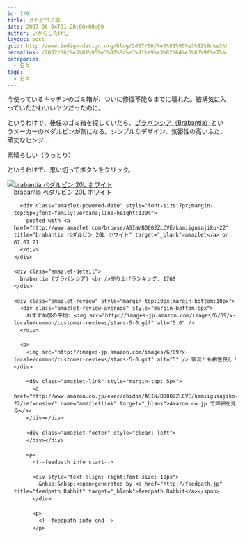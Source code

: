 ```yaml
---
id: 139
title: されどゴミ箱
date: 2007-06-04T01:20:00+00:00
author: いがらしたけし
layout: post
guid: http://www.indigo-design.org/blog/2007/06/%e3%81%95%e3%82%8c%e3%81%a9%e3%82%b4%e3%83%9f%e7%ae%b1/
permalink: /2007/06/%e3%81%95%e3%82%8c%e3%81%a9%e3%82%b4%e3%83%9f%e7%ae%b1/
categories:
  - 日々
tags:
  - 日々
---
```

今使っているキッチンのゴミ箱が、ついに修復不能なまでに壊れた。結構気に入っていたかわいいヤツだったのに。

というわけで、後任のゴミ箱を探していたら、[ブラバンシア（Brabantia）](http://www.brabantia.com/)というメーカーのペダルビンが気になる。シンプルなデザイン、気密性の高いふた、頑丈なヒンジ…

素晴らしい（うっとり）

というわけで、思い切ってボタンをクリック。

<div class="amazlet-box" style="margin-bottom:0px">
  <div class="amazlet-image" style="float:left">
    <a href="http://www.amazon.co.jp/exec/obidos/ASIN/B0002ZLCVE/kamiigusajiko-22/ref=nosim/" name="amazletlink" target="_blank"><img src="http://ec1.images-amazon.com/images/I/01P8D1K49NL.jpg" alt="brabantia ペダルビン 20L ホワイト" style="border: none" /></a>
  </div>
  
  <div class="amazlet-info" style="float:left;margin-left:15px;line-height:120%">
    <div class="amazlet-name" style="margin-bottom:10px;line-height:120%">
      <a href="http://www.amazon.co.jp/exec/obidos/ASIN/B0002ZLCVE/kamiigusajiko-22/ref=nosim/" name="amazletlink" target="_blank">brabantia ペダルビン 20L ホワイト</a> 
      
      <div class="amazlet-powered-date" style="font-size:7pt;margin-top:5px;font-family:verdana;line-height:120%">
        posted with <a href="http://www.amazlet.com/browse/ASIN/B0002ZLCVE/kamiigusajiko-22" title="brabantia ペダルビン 20L ホワイト" target="_blank">amazlet</a> on 07.07.21
      </div>
    </div>
    
    <div class="amazlet-detail">
      brabantia (ブラバンシア) <br />売り上げランキング: 1768
    </div>
    
    <div class="amazlet-review" style="margin-top:10px;margin-bottom:10px">
      <div class="amazlet-review-average" style="margin-bottom:5px">
        おすすめ度の平均: <img src="http://images-jp.amazon.com/images/G/09/x-locale/common/customer-reviews/stars-5-0.gif" alt="5.0" />
      </div>
      
      <p>
        <img src="http://images-jp.amazon.com/images/G/09/x-locale/common/customer-reviews/stars-5-0.gif" alt="5" /> 家具とも相性良し！</div> 
        
        <div class="amazlet-link" style="margin-top: 5px">
          <a href="http://www.amazon.co.jp/exec/obidos/ASIN/B0002ZLCVE/kamiigusajiko-22/ref=nosim/" name="amazletlink" target="_blank">Amazon.co.jp で詳細を見る</a>
        </div></div> 
        
        <div class="amazlet-footer" style="clear: left">
        </div></div> 
        
        <p>
          <!--feedpath info start-->
          
          <div style="text-align: right;font-size: 10px">
            &nbsp;&nbsp;<span>generated by <a href="http://feedpath.jp" title="feedpath Rabbit" target="_blank">feedpath Rabbit</a></span>
          </div>
          
          <p>
            <!--feedpath info end-->
          </p>
